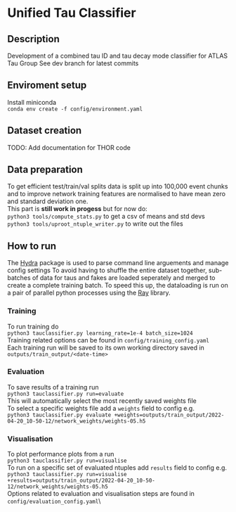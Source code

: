 # Unified Tau Classifier
## Description
Development of a combined tau ID and tau decay mode classifier for ATLAS Tau Group
See dev branch for latest commits

## Enviroment setup
Install miniconda\
  `conda env create -f config/environment.yaml`

## Dataset creation
TODO: Add documentation for THOR code

## Data preparation
To get efficient test/train/val splits data is split up into 100,000 event chunks and to improve network training features are normalised to have mean zero and standard deviation one.\
This part is **still work in progess** but for now do:\
`python3 tools/compute_stats.py` to get a csv of means and std devs\
`python3 tools/uproot_ntuple_writer.py` to write out the files

## How to run
The [Hydra](https://hydra.cc/) package is used to parse command line arguements and manage config settings
To avoid having to shuffle the entire dataset together, sub-batches of data for taus and fakes are loaded seperately and merged to create a complete training batch. To speed this up, the dataloading is run on a pair of parallel python processes using the [Ray](https://www.ray.io/) library.
### Training
To run training do\
`python3 tauclassifier.py learning_rate=1e-4 batch_size=1024`\
Training related options can be found in `config/training_config.yaml`\
Each training run will be saved to its own working directory saved in `outputs/train_output/<date-time>`

### Evaluation
To save results of a training run\
`python3 tauclassifier.py run=evaluate`\
This will automatically select the most recently saved weights file\
To select a specific weights file add a `weights` field to config e.g.\
`python3 tauclassifier.py evaluate +weights=outputs/train_output/2022-04-20_10-50-12/network_weights/weights-05.h5`

### Visualisation
To plot performance plots from a run \
`python3 tauclassifier.py run=visualise`\
To run on a specific set of evaluated ntuples add `results` field to config e.g.\
`python3 tauclassifier.py run=visualise +results=outputs/train_output/2022-04-20_10-50-12/network_weights/weights-05.h5`\
Options related to evaluation and visualisation steps are found in `config/evaluation_config.yaml`\
